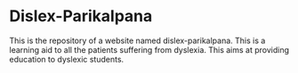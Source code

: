 # Dislex-Parikalpana
This is the repository of a website named dislex-parikalpana. This is a learning aid to all the patients suffering from dyslexia. This aims at providing education to dyslexic students.
